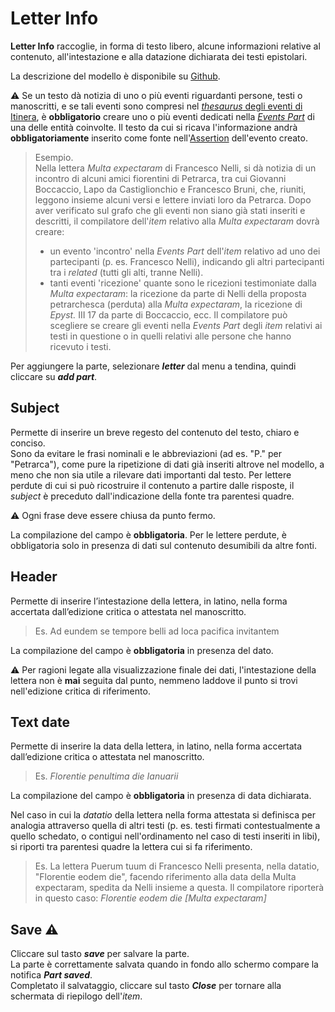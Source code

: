# Letter Info

**Letter Info** raccoglie, in forma di testo libero, alcune informazioni relative al contenuto, all'intestazione e alla datazione dichiarata dei testi epistolari.  

La descrizione del modello è disponibile su [Github](https://github.com/vedph/cadmus-itinera#letterinfopart).  

⚠️ Se un testo dà notizia di uno o più eventi riguardanti persone, testi o manoscritti, e se tali eventi sono compresi nel [_thesaurus_ degli eventi di Itinera](Events_Thesaurus.md), è **obbligatorio** creare uno o più eventi dedicati nella [_Events Part_](Events_Part.md) di una delle entità coinvolte. Il testo da cui si ricava l'informazione andrà **obbligatoriamente** inserito come fonte nell'[Assertion](Assertion_Brick.md) dell'evento creato.

> Esempio.   
Nella lettera _Multa expectaram_ di Francesco Nelli, si dà notizia di un incontro di alcuni amici fiorentini di Petrarca, tra cui Giovanni Boccaccio, Lapo da Castiglionchio e Francesco Bruni, che, riuniti, leggono insieme alcuni versi e lettere inviati loro da Petrarca. Dopo aver verificato sul grafo che gli eventi non siano già stati inseriti e descritti, il compilatore dell'_item_ relativo alla _Multa expectaram_ dovrà creare:  
> - un evento 'incontro' nella _Events Part_ dell'_item_ relativo ad uno dei partecipanti (p. es. Francesco Nelli), indicando gli altri partecipanti tra i _related_ (tutti gli alti, tranne Nelli). 
> - tanti eventi 'ricezione' quante sono le ricezioni testimoniate dalla _Multa expectaram_: la ricezione da parte di Nelli della proposta petrarchesca (perduta) alla _Multa expectaram_, la ricezione di _Epyst._ III 17 da parte di Boccaccio, ecc. Il compilatore può scegliere se creare gli eventi nella _Events Part_ degli _item_ relativi ai testi in questione o in quelli relativi alle persone che hanno ricevuto i testi.

Per aggiungere la parte, selezionare **_letter_** dal menu a tendina, quindi cliccare su **_add part_**.

## Subject
Permette di inserire un breve regesto del contenuto del testo, chiaro e conciso.   
Sono da evitare le frasi nominali e le abbreviazioni (ad es. "P." per "Petrarca"), come pure la ripetizione di dati già inseriti altrove nel modello, a meno che non sia utile a rilevare dati importanti dal testo.
Per lettere perdute di cui si può ricostruire il contenuto a partire dalle risposte, il _subject_ è preceduto dall'indicazione della fonte tra parentesi quadre. 

⚠️ Ogni frase deve essere chiusa da punto fermo.  

La compilazione del campo è **obbligatoria**. Per le lettere perdute, è obbligatoria solo in presenza di dati sul contenuto desumibili da altre fonti. 

## Header
Permette di inserire l’intestazione della lettera, in latino, nella forma accertata dall’edizione critica o attestata nel manoscritto.

> Es. Ad eundem se tempore belli ad loca pacifica invitantem

La compilazione del campo è **obbligatoria** in presenza del dato. 

⚠️ Per ragioni legate alla visualizzazione finale dei dati, l'intestazione della lettera non è **mai** seguita dal punto, nemmeno laddove il punto si trovi nell'edizione critica di riferimento.  


## Text date
Permette di inserire la data della lettera, in latino, nella forma accertata dall’edizione critica o attestata nel manoscritto.

> Es. _Florentie penultima die Ianuarii_

La compilazione del campo è **obbligatoria** in presenza di data dichiarata. 

Nel caso in cui la _datatio_ della lettera nella forma attestata si definisca per analogia attraverso quella di altri testi (p. es. testi firmati contestualmente a quello schedato, o contigui nell'ordinamento nel caso di testi inseriti in libi), si riporti tra parentesi quadre la lettera cui si fa riferimento.

> Es. La lettera Puerum tuum di Francesco Nelli presenta, nella datatio, "Florentie eodem die", facendo riferimento alla data della Multa expectaram, spedita da Nelli insieme a questa. Il compilatore riporterà in questo caso:
_Florentie eodem die [Multa expectaram]_

## Save ⚠️ 
Cliccare sul tasto **_save_** per salvare la parte.  
La parte è correttamente salvata quando in fondo allo schermo compare la notifica **_Part saved_**.  
Completato il salvataggio, cliccare sul tasto **_Close_** per tornare alla schermata di riepilogo dell'_item_.
